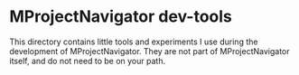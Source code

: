 MProjectNavigator dev-tools
==============================

This directory contains little tools and experiments I use during the development of
MProjectNavigator. They are not part of MProjectNavigator itself, and do not need
to be on your path.
